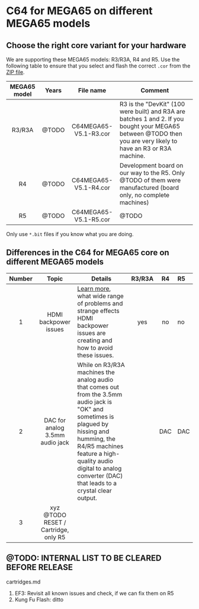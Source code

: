 C64 for MEGA65 on different MEGA65 models
=========================================

Choose the right core variant for your hardware
-----------------------------------------------

We are supporting these MEGA65 models: R3/R3A, R4 and R5. Use
the following table to ensure that you select and flash the correct `.cor`
from the [ZIP file](https://files.mega65.org?id=896a012f-59e4-456c-b91f-7e989b958241).

| MEGA65 model   |   Years   | File name             | Comment
|:--------------:|:---------:|:---------------------:|-------------------------
| R3/R3A         | @TODO     | C64MEGA65-V5.1-R3.cor | R3 is the "DevKit" (100 were built) and R3A are batches 1 and 2. If you bought your MEGA65 between @TODO then you are very likely to have an R3 or R3A machine.
| R4             | @TODO     | C64MEGA65-V5.1-R4.cor | Development board on our way to the R5. Only @TODO of them were manufactured (board only, no complete machines)
| R5             | @TODO     | C64MEGA65-V5.1-R5.cor | @TODO

Only use `*.bit` files if you know what you are doing.


Differences in the C64 for MEGA65 core on different MEGA65 models
-----------------------------------------------------------------

| Number | Topic                           | Details                                                                                                                                                                                                                                                                | R3/R3A |   R4   | R5
|:------:|:-------------------------------:|------------------------------------------------------------------------------------------------------------------------------------------------------------------------------------------------------------------------------------------------------------------------|:------:|:------:|:----
| 1      | HDMI backpower issues           | [Learn more](../FAQ.md#2-my-mega65-or-the-c64-core-is-behaving-somehow-weirdly), what wide range of problems and strange effects HDMI backpower issues are creating and how to avoid these issues.                                                                     | yes    | no     | no
| 2      | DAC for analog 3.5mm audio jack | While on R3/R3A machines the analog audio that comes out from the 3.5mm audio jack is "OK" and sometimes is plagued by hissing and humming, the R4/R5 machines feature a high-quality audio digital to analog converter (DAC) that leads to a crystal clear output.    |        | DAC    | DAC
| 3      | xyz @TODO RESET / Cartridge, only R5

@TODO: INTERNAL LIST TO BE CLEARED BEFORE RELEASE
-------------------------------------------------

cartridges.md

1) EF3: Revisit all known issues and check, if we can fix them on R5
2) Kung Fu Flash: ditto
